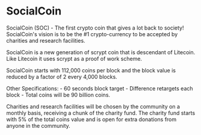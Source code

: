 SocialCoin
==========

SocialCoin (SOC) - The first crypto coin that gives a lot back to society!
SocialCoin's vision is to be the #1 crypto-currency to be accepted by charities and research facilities.

SocialCoin is a new generation of scrypt coin that is descendant of Litecoin. Like Litecoin it uses scrypt as a proof of work scheme.

SocialCoin starts with 112,000 coins per block and the block value is reduced by a factor of 2 every 4,000 blocks.

Other Specifications: - 60 seconds block target - Difference retargets each block - Total coins will be 90 billion coins.

Charities and research facilities will be chosen by the community on a monthly basis, receiving a chunk of the charity fund.
The charity fund starts with 5% of the total coins value and is open for extra donations from anyone in the community.
